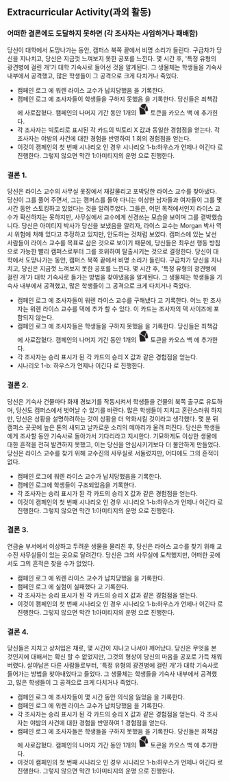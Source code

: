 ## Extracurricular Activity(과외 활동)

### 어떠한 결론에도 도달하지 못하면 (각 조사자는 사임하거나 패배함)

당신이 대학에서 도망나가는 동안, 캠퍼스 북쪽 끝에서 비명 소리가 들린다. 구급차가 당신을 지나치고, 당신은 지금껏 느껴보지 못한 공포를 느낀다. 몇 시간 후, '특정 유형의 광견병에 걸린 개'가 대학 기숙사로 들어선 것을 알게된다. 그 생물체는 학생들을 기숙사 내부에서 공격했고, 많은 학생들이 그 공격으로 크게 다치거나 죽었다.

- 캠페인 로그 에 워렌 라이스 교수가 납치당했음 을 기록한다.
- 캠페인 로그 에 조사자들이 학생들을 구하지 못했음 을 기록한다. 당신들은 죄책감에 사로잡혔다. 캠페인의 나머지 기간 동안 1개의 <img src="../images/chaos-tablet.png" width=25> 토큰을 카오스 백 에 추가힌다.
- 각 조사자는 빅토리로 표시된 각 카드의 빅토리 X 값과 동일한 경험점을 얻는다. 각 조사자는 야밤의 사건에 대한 경험을 반영하여 1 회의 경험점을 얻는다.
- 이것이 캠페인의 첫 번째 시나리오 인 경우 시나리오 1-b:하우스가 언제나 이긴다 로 진행한다.  그렇지 않으면 막간 1:아미티지의 운명 으로 진행한다.


### 결론 1.

당신은 라이스 교수의 사무실 옷장에서 재갈물리고 포박당한 라이스 교수를 찾아냈다. 당신이 그를 풀어 주면서, 그는 캠퍼스를 돌아 다니는 이상한 남자들과 여자들이 그를 몇 시간 동안 스토킹하고 있었다는 것을 알려주었다. 그들은, 어떤 목적에서인지 라이스 교수가 확신하지는 못하지만, 사무실에서 교수에게 신경쓰는 모습을 보이며 그를 결박했습니다. 당신은 아미티지 박사가 당신을 보냈음을 알리자, 라이스 교수는 Morgan 박사 역시 위험에 처해 있다고 추정하고 있지만, 안도하는 것처럼 보였다.  캠퍼스에 있는 낯선 사람들이 라이스 교수를 목표로 삼은 것으로 보이기 때문에, 당신들은 최우선 행동 방침으로 가능한 빨리 캠퍼스로부터 그를 호위하여 탈출시키는 것으로 결정한다. 당신이 대학에서 도망나가는 동안, 캠퍼스 북쪽 끝에서 비명 소리가 들린다. 구급차가 당신을 지나치고, 당신은 지금껏 느껴보지 못한 공포를 느낀다. 몇 시간 후, '특정 유형의 광견병에 걸린 개'가 대학 기숙사로 들가는 방법을 찾아냈음을 알게된다. 그 생물체는 학생들을 기숙사 내부에서 공격했고, 많은 학생들이 그 공격으로 크게 다치거나 죽었다.

- 캠페인 로그 에 조사자들이 워렌 라이스 교수를 구해냈다 고 기록한다. 어느 한 조사자는 워렌 라이스 교수를 덱에 추가 할 수 있다. 이 카드는 조사자의 덱 사이즈에 포함되지 않는다.
- 캠페인 로그 에 조사자들은 학생들을 구하지 못했음 을 기록한다. 당신들은 죄책감에 사로잡혔다. 캠페인의 나머지 기간 동안 1개의 <img src="../images/chaos-tablet.png" width=25> 토큰을 카오스 백 에 추가한다.
- 각 조사자는 승리 표시가 된 각 카드의 승리 X 값과 같은 경험점을 얻는다.
- 시나리오 1-b: 하우스가 언제나 이긴다 로 진행한다.

### 결론 2.

당신은 기숙사 건물마다 화재 경보기를 작동시켜서 학생들을 건물의 북쪽 출구로 유도하며, 당신도 캠퍼스에서 벗어날 수 있기를 바란다. 많은 학생들이 지치고 혼란스러워 하지만, 당신은 상황을 설명하려하는 것이 상황을 더 악화시킬 것이라고 생각했다. 몇 분 뒤 캠퍼스 곳곳에  높은 톤의 새되고 날카로운 소리의 메아리가 울려 퍼진다. 당신은 학생들에게 조사할 동안 기숙사로 돌아가서 기다리라고 지시한다. 기묘하게도 이상한 생물에 대한 흔적을 전혀 발견하지 못했고, 이는 당신을 안심시키기보다 더 불안하게 만들었다. 당신은 라이스 교수를 찾기 위해 교수진의 사무실로 서둘렀지만, 어디에도 그의 흔적이 없다.

- 캠페인 로그에 워렌 라이스 교수가 납치당했음을 기록한다.
- 캠페인 로그에 학생들이 구조되었음을 기록한다.
- 각 조사자는 승리 표시가 된 각 카드의 승리 X 값과 같은 경험점을 얻는다.
- 이것이 캠페인의 첫 번째 시나리오 인 경우 시나리오 1-b:하우스가 언제나 이긴다 로 진행한다.  그렇지 않으면 막간 1:아미티지의 운명 으로 진행한다.

### 결론 3.

연금술 부서에서 이상하고 두려운 생물을 물리친 후, 당신은 라이스 교수를 찾기 위해 교수진 사무실들이 있는 곳으로 달려간다. 당신은 그의 사무실에 도착했지만, 어떠한 곳에서도 그의 흔적은 찾을 수가 없었다.

- 캠페인 로그 에 워렌 라이스 교수가 납치당했음 을 기록한다.
- 캠페인 로그 에 실험이 실패했다 고 기록한다.
- 각 조사자는 승리 표시가 된 각 카드의 승리 X 값과 같은 경험점을 얻는다.
- 이것이 캠페인의 첫 번째 시나리오 인 경우 시나리오 1-b:하우스가 언제나 이긴다 로 진행한다.  그렇지 않으면 막간 1:아미티지의 운명 으로 진행한다.

### 결론 4.

당신들은 지치고 상처입은 채로, 몇 시간이 지나고 나서야 깨어났다. 당신은 무엇을 본 것인지에 대해서는 확신 할 수 없었지만, 그것의 형상이 당신의 마음을 공포로 가득 채워버렸다. 살아남은 다른 사람들로부터, '특정 유형의 광견병에 걸린 개'가 대학 기숙사로 들어가는 방법을 찾아내었다고 들었다. 그 생물체는 학생들을 기숙사 내부에서 공격했고, 많은 학생들이 그 공격으로 크게 다치거나 죽었다.

- 캠페인 로그 에 조사자들이 몇 시간 동안 의식을 잃었음 을 기록한다.
- 캠페인 로그 에 워렌 라이스 교수가 납치당했음 을 기록한다.
- 각 조사자는 승리 표시가 된 각 카드의 승리 X 값과 같은 경험점을 얻는다. 각 조사자는 야밤의 사건에 대한 경험을 반영하여 1 경험점을 얻는다.
- 캠페인 로그 에 조사자들은 학생들을 구하지 못했음 을 기록한다. 당신들은 죄책감에 사로잡혔다. 캠페인의 나머지 기간 동안 1개의 <img src="../images/chaos-tablet.png" width=25> 토큰을 카오스 백 에 추가한다.
- 이것이 캠페인의 첫 번째 시나리오 인 경우 시나리오 1-b:하우스가 언제나 이긴다 로 진행한다.  그렇지 않으면 막간 1:아미티지의 운명 으로 진행한다.

